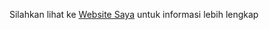 Silahkan lihat ke
[Website Saya](https://murrymuryadin-pabweb.000webhostapp.com "https://murrymuryadin-pabweb.000webhostapp.com")
untuk informasi lebih lengkap
